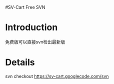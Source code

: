 #SV-Cart Free SVN

# Introduction #

免费版可以直接svn检出最新版



# Details #

svn checkout https://sv-cart.googlecode.com/svn